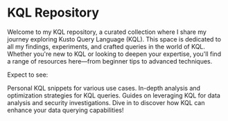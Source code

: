 # **KQL Repository** 

Welcome to my KQL repository, a curated collection where I share my journey exploring Kusto Query Language (KQL). This space is dedicated to all my findings, experiments, and crafted queries in the world of KQL. Whether you're new to KQL or looking to deepen your expertise, you'll find a range of resources here—from beginner tips to advanced techniques.

Expect to see:

Personal KQL snippets for various use cases. In-depth analysis and optimization strategies for KQL queries. Guides on leveraging KQL for data analysis and security investigations. Dive in to discover how KQL can enhance your data querying capabilities!
